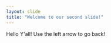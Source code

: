 ```yaml
---
layout: slide
title: "Welcome to our second slide!"
---
```

Hello Y'all!
Use the left arrow to go back!
